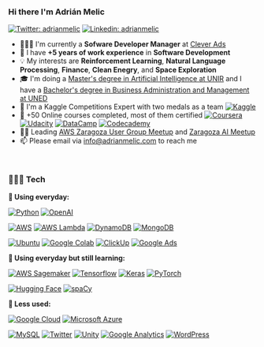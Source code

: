 ### Hi there I'm Adrián Melic
[![Twitter: adrianmelic](https://img.shields.io/badge/-@adrianmelic-1ca0f1?style=flat&labelColor=1ca0f1&logo=twitter&logoColor=white)](https://twitter.com/adrianmelic)
[![Linkedin: adrianmelic](https://img.shields.io/badge/-Adrián%20Melic-blue?style=flat&logo=Linkedin&logoColor=white&link=https://www.linkedin.com/in/adrianmelic/)](https://www.linkedin.com/in/adrianmelic/)

- 👨🏽‍💻 I'm currently a **Sofware Developer Manager** at [Clever Ads](https://cleverads.com/)
- 🚀 I have **+5 years of work experience** in **Software Development**
- 💡 My interests are **Reinforcement Learning**, **Natural Language Processing**, **Finance**, **Clean Enegry**, and **Space Exploration**
- 🎓 I'm doing a [Master's degree in Artificial Intelligence at UNIR](https://www.unir.net/ingenieria/master-inteligencia-artificial/) and I have a [Bachelor's degree in Business Administration and Management at UNED](https://portal.uned.es/pls/portal/url/page/UNED_MAIN/GRADOS/6502/2023)
- 🦾 I'm a Kaggle Competitions Expert with two medals as a team [![Kaggle](https://img.shields.io/badge/Kaggle-20BEFF.svg?style=flat&logo=Kaggle&logoColor=white)](https://kaggle.com/adrianmelic)
- 🧠 +50 Online courses completed, most of them certified [![Coursera](https://img.shields.io/static/v1?style=flat&message=Coursera&color=0056D2&logo=Coursera&logoColor=FFFFFF&label=&link=https://www.coursera.org/user/9c8f6d8bf6a30e03dba32823507f2590)](https://www.coursera.org/user/9c8f6d8bf6a30e03dba32823507f2590) [![Udacity](https://img.shields.io/static/v1?style=flat&message=Udacity&color=222222&logo=Udacity&logoColor=02B3E4&label=)](https://github.com/adrianmelic) [![DataCamp](https://img.shields.io/static/v1?style=flat&message=DataCamp&color=222222&logo=DataCamp&logoColor=03EF62&label=&link=https://app.datacamp.com/profile/adrianmelic)](https://app.datacamp.com/profile/adrianmelic) [![Codecademy](https://img.shields.io/static/v1?style=flat&message=Codecademy&color=1F4056&logo=Codecademy&logoColor=FFFFFF&label=&link=https://www.codecademy.com/profiles/adrianmelic)](https://www.codecademy.com/profiles/adrianmelic)
- 🍻🍕 Leading [AWS Zaragoza User Group Meetup](https://www.meetup.com/awszgz/) and [Zaragoza AI Meetup](https://www.meetup.com/zaragoza-ai/)
- 📫 Please email via info@adrianmelic.com to reach me
<br>

<!-- Other style: style=for-the-badge -->
### 👨🏽‍💻 Tech
**🌿 Using everyday:**

[![Python](https://img.shields.io/badge/-Python-3776AB?style=flat&logo=python&logoColor=white&link=https://github.com/adrianmelic)](https://github.com/adrianmelic)
[![OpenAI](https://img.shields.io/badge/openai-412991?style=flat&logo=openai&logoColor=white)](https://github.com/adrianmelic)

[![AWS](https://img.shields.io/badge/Amazon_AWS-232F3E?style=flat&logo=Amazon%20AWS&logoColor=FC9803&link=https://github.com/adrianmelic)](https://github.com/adrianmelic)
[![AWS Lambda](https://img.shields.io/static/v1?style=flat&message=AWS+Lambda&color=222222&logo=AWS+Lambda&label=&logoColor=FF9900&link=https://github.com/adrianmelic)](https://github.com/adrianmelic)
[![DynamoDB](https://img.shields.io/badge/Amazon%20DynamoDB-4053D6?style=flat&logo=Amazon%20DynamoDB&logoColor=white&link=https://github.com/adrianmelic)](https://github.com/adrianmelic)
[![MongoDB](https://img.shields.io/badge/MongoDB-47A248?style=flat&logo=MongoDB&logoColor=white&link=https://github.com/adrianmelic)](https://github.com/adrianmelic)

[![Ubuntu](https://img.shields.io/static/v1?style=flat&message=Ubuntu&color=E95420&logo=Ubuntu&logoColor=FFFFFF&label=&link=https://github.com/adrianmelic)](https://github.com/adrianmelic)
[![Google Colab](https://img.shields.io/static/v1?style=flat&message=Google+Colab&color=222222&logo=Google+Colab&logoColor=F9AB00&label=&link=https://github.com/adrianmelic)](https://github.com/adrianmelic)
[![ClickUp](https://img.shields.io/static/v1?style=flat&message=ClickUp&color=7B68EE&logo=ClickUp&logoColor=FFFFFF&label=&link=https://github.com/adrianmelic)](https://github.com/adrianmelic)
[![Google Ads](https://img.shields.io/static/v1?style=flat&message=Google+Ads&color=4285F4&logo=Google+Ads&logoColor=FFFFFF&label=&link=https://github.com/adrianmelic)](https://github.com/adrianmelic)

**🌱 Using everyday but still learning:**

[![AWS Sagemaker](https://img.shields.io/badge/Amazon_Sagemaker-232F3E?style=flat&logo=Amazon%20AWS&logoColor=FC9803&link=https://github.com/adrianmelic)](https://github.com/adrianmelic)
[![Tensorflow](https://img.shields.io/badge/-Tensorflow-gray?style=flat&logo=tensorflow&link=https://github.com/adrianmelic)](https://github.com/adrianmelic)
[![Keras](https://img.shields.io/badge/-Keras-red?style=flat&logo=keras&link=https://github.com/adrianmelic)](https://github.com/adrianmelic)
[![PyTorch](https://img.shields.io/badge/-PyTorch-orange?style=flat&logo=pytorch&&logoColor=white&link=https://github.com/adrianmelic)](https://github.com/adrianmelic)

[![Hugging Face](https://img.shields.io/badge/%F0%9F%A4%97%20Hugging%20Face-blue)](https://huggingface.co/adrianmelic)
[![spaCy](https://img.shields.io/static/v1?style=flat&message=spaCy&color=09A3D5&logo=spaCy&logoColor=FFFFFF&label=&link=https://github.com/adrianmelic)](https://github.com/adrianmelic)

**🍁 Less used:**

[![Google Cloud](https://img.shields.io/static/v1?style=flat&message=Google+Cloud&color=4285F4&logo=Google+Cloud&logoColor=FFFFFF&label=&link=https://github.com/adrianmelic)](https://github.com/adrianmelic)
[![Microsoft Azure](https://img.shields.io/static/v1?style=flat&message=Microsoft+Azure&color=0078D4&logo=Microsoft+Azure&logoColor=FFFFFF&label=&link=https://github.com/adrianmelic)](https://github.com/adrianmelic)

[![MySQL](https://img.shields.io/badge/MySQL-005E87?style=flat&logo=MySQL&logoColor=white&link=https://github.com/adrianmelic)](https://github.com/adrianmelic)
[![Twitter](https://img.shields.io/static/v1?style=flat&message=Twitter&color=1DA1F2&logo=Twitter&logoColor=FFFFFF&label=&link=https://github.com/adrianmelic)](https://github.com/adrianmelic)
[![Unity](https://img.shields.io/static/v1?style=flat&message=Unity&color=222222&logo=Unity&logoColor=FFFFFF&label=&link=https://github.com/adrianmelic)](https://github.com/adrianmelic)
[![Google Analytics](https://img.shields.io/static/v1?style=flat&message=Google+Analytics&color=E37400&logo=Google+Analytics&logoColor=FFFFFF&label=&link=https://github.com/adrianmelic)](https://github.com/adrianmelic)
[![WordPress](https://img.shields.io/static/v1?style=flat&message=WordPress&color=21759B&logo=WordPress&logoColor=FFFFFF&label=&link=https://github.com/adrianmelic)](https://github.com/adrianmelic)
<br>


<!-- ### Blog -->
<!-- [![adrianmelic](https://github-readme-medium.vercel.app/?username=adrianmelic)](https://medium.com/@adrianmelic) -->
<!--
### 🚀 Active Repos
[![ReadMe Card](https://github-readme-stats.vercel.app/api/pin/?username=adrianmelic&repo=...)](https://github.com/adrianmelic/...) -->
<!-- <p> -->
<!-- <p align="center"><img align="left" src="https://github-readme-stats.vercel.app/api?username=adrianmelic&show_icons=true&hide_border=true" alt="adrianmelic" /></p>
</p> -->
